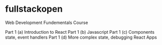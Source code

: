 # fullstackopen

Web Development Fundementals Course

Part 1 (a) Introduction to React
Part 1 (b) Javascript
Part 1 (c) Components state, event handlers
Part 1 (d) More complex state, debugging React Apps
